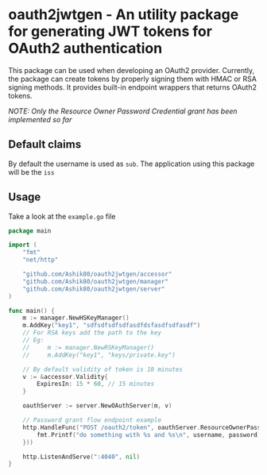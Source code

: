 # oauth2jwtgen - An utility package for generating JWT tokens for OAuth2 authentication

This package can be used when developing an OAuth2 provider. Currently, the package can create tokens by properly signing them with HMAC or RSA signing methods. It provides built-in endpoint wrappers that returns OAuth2 tokens.

*NOTE: Only the Resource Owner Password Credential grant has been implemented so far*

## Default claims

By default the username is used as `sub`. The application using this package will be the `iss`

## Usage

Take a look at the `example.go` file

```go
package main

import (
	"fmt"
	"net/http"

	"github.com/Ashik80/oauth2jwtgen/accessor"
	"github.com/Ashik80/oauth2jwtgen/manager"
	"github.com/Ashik80/oauth2jwtgen/server"
)

func main() {
	m := manager.NewHSKeyManager()
	m.AddKey("key1", "sdfsdfsdfsdfasdfdsfasdfsdfasdf")
	// For RSA keys add the path to the key
	// Eg:
	//     m := manager.NewRSKeyManager()
	//     m.AddKey("key1", "keys/private.key")

	// By default validity of token is 10 minutes
	v := &accessor.Validity{
		ExpiresIn: 15 * 60, // 15 minutes
	}

	oauthServer := server.NewOAuthServer(m, v)

	// Password grant flow endpoint example
	http.HandleFunc("POST /oauth2/token", oauthServer.ResourceOwnerPasswordCredential(func(username string, password string) {
		fmt.Printf("do something with %s and %s\n", username, password)
	}))

	http.ListenAndServe(":4040", nil)
}
```
